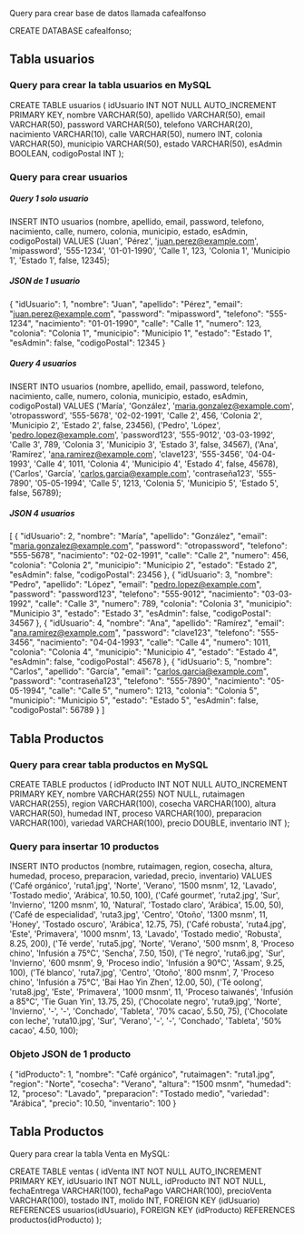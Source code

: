 Query para crear base de datos llamada cafealfonso

CREATE DATABASE cafealfonso;

## Tabla usuarios

### Query para crear la tabla usuarios en MySQL

CREATE TABLE usuarios (
idUsuario INT NOT NULL AUTO_INCREMENT PRIMARY KEY,
nombre VARCHAR(50),
apellido VARCHAR(50),
email VARCHAR(50),
password VARCHAR(50),
telefono VARCHAR(20),
nacimiento VARCHAR(10),
calle VARCHAR(50),
numero INT,
colonia VARCHAR(50),
municipio VARCHAR(50),
estado VARCHAR(50),
esAdmin BOOLEAN,
codigoPostal INT
);

### **Query para crear usuarios**

##### **Query 1 solo usuario**

INSERT INTO usuarios (nombre, apellido, email, password, telefono, nacimiento, calle, numero, colonia, municipio, estado, esAdmin, codigoPostal)
VALUES ('Juan', 'Pérez', 'juan.perez@example.com', 'mipassword', '555-1234', '01-01-1990', 'Calle 1', 123, 'Colonia 1', 'Municipio 1', 'Estado 1', false, 12345);

##### JSON de 1 usuario

{
  "idUsuario": 1,
  "nombre": "Juan",
  "apellido": "Pérez",
  "email": "juan.perez@example.com",
  "password": "mipassword",
  "telefono": "555-1234",
  "nacimiento": "01-01-1990",
  "calle": "Calle 1",
  "numero": 123,
  "colonia": "Colonia 1",
  "municipio": "Municipio 1",
  "estado": "Estado 1",
  "esAdmin": false,
  "codigoPostal": 12345
}

##### Query 4 usuarios

INSERT INTO usuarios (nombre, apellido, email, password, telefono, nacimiento, calle, numero, colonia, municipio, estado, esAdmin, codigoPostal)
VALUES
  ('María', 'González', 'maria.gonzalez@example.com', 'otropassword', '555-5678', '02-02-1991', 'Calle 2', 456, 'Colonia 2', 'Municipio 2', 'Estado 2', false, 23456),
  ('Pedro', 'López', 'pedro.lopez@example.com', 'password123', '555-9012', '03-03-1992', 'Calle 3', 789, 'Colonia 3', 'Municipio 3', 'Estado 3', false, 34567),
  ('Ana', 'Ramírez', 'ana.ramirez@example.com', 'clave123', '555-3456', '04-04-1993', 'Calle 4', 1011, 'Colonia 4', 'Municipio 4', 'Estado 4', false, 45678),
  ('Carlos', 'García', 'carlos.garcia@example.com', 'contraseña123', '555-7890', '05-05-1994', 'Calle 5', 1213, 'Colonia 5', 'Municipio 5', 'Estado 5', false, 56789);

##### JSON 4 usuarios

[
  {
    "idUsuario": 2,
    "nombre": "María",
    "apellido": "González",
    "email": "maria.gonzalez@example.com",
    "password": "otropassword",
    "telefono": "555-5678",
    "nacimiento": "02-02-1991",
    "calle": "Calle 2",
    "numero": 456,
    "colonia": "Colonia 2",
    "municipio": "Municipio 2",
    "estado": "Estado 2",
    "esAdmin": false,
    "codigoPostal": 23456
  },
  {
    "idUsuario": 3,
    "nombre": "Pedro",
    "apellido": "López",
    "email": "pedro.lopez@example.com",
    "password": "password123",
    "telefono": "555-9012",
    "nacimiento": "03-03-1992",
    "calle": "Calle 3",
    "numero": 789,
    "colonia": "Colonia 3",
    "municipio": "Municipio 3",
    "estado": "Estado 3",
    "esAdmin": false,
    "codigoPostal": 34567
  },
  {
    "idUsuario": 4,
    "nombre": "Ana",
    "apellido": "Ramírez",
    "email": "ana.ramirez@example.com",
    "password": "clave123",
    "telefono": "555-3456",
    "nacimiento": "04-04-1993",
    "calle": "Calle 4",
    "numero": 1011,
    "colonia": "Colonia 4",
    "municipio": "Municipio 4",
    "estado": "Estado 4",
    "esAdmin": false,
    "codigoPostal": 45678
  },
  {
    "idUsuario": 5,
    "nombre": "Carlos",
    "apellido": "García",
    "email": "carlos.garcia@example.com",
    "password": "contraseña123",
    "telefono": "555-7890",
    "nacimiento": "05-05-1994",
    "calle": "Calle 5",
    "numero": 1213,
    "colonia": "Colonia 5",
    "municipio": "Municipio 5",
    "estado": "Estado 5",
    "esAdmin": false,
    "codigoPostal": 56789
  }
]

## Tabla Productos

### Query para crear tabla productos en MySQL

CREATE TABLE productos (
  idProducto INT NOT NULL AUTO_INCREMENT PRIMARY KEY,
  nombre VARCHAR(255) NOT NULL,
  rutaimagen VARCHAR(255),
  region VARCHAR(100),
  cosecha VARCHAR(100),
  altura VARCHAR(50),
  humedad INT,
  proceso VARCHAR(100),
  preparacion VARCHAR(100),
  variedad VARCHAR(100),
  precio DOUBLE,
  inventario INT
);

### Query para insertar 10 productos

INSERT INTO productos (nombre, rutaimagen, region, cosecha, altura, humedad, proceso, preparacion, variedad, precio, inventario)
VALUES
('Café orgánico', 'ruta1.jpg', 'Norte', 'Verano', '1500 msnm', 12, 'Lavado', 'Tostado medio', 'Arábica', 10.50, 100),
('Café gourmet', 'ruta2.jpg', 'Sur', 'Invierno', '1200 msnm', 10, 'Natural', 'Tostado claro', 'Arábica', 15.00, 50),
('Café de especialidad', 'ruta3.jpg', 'Centro', 'Otoño', '1300 msnm', 11, 'Honey', 'Tostado oscuro', 'Arábica', 12.75, 75),
('Café robusta', 'ruta4.jpg', 'Este', 'Primavera', '1000 msnm', 13, 'Lavado', 'Tostado medio', 'Robusta', 8.25, 200),
('Té verde', 'ruta5.jpg', 'Norte', 'Verano', '500 msnm', 8, 'Proceso chino', 'Infusión a 75°C', 'Sencha', 7.50, 150),
('Té negro', 'ruta6.jpg', 'Sur', 'Invierno', '600 msnm', 9, 'Proceso indio', 'Infusión a 90°C', 'Assam', 9.25, 100),
('Té blanco', 'ruta7.jpg', 'Centro', 'Otoño', '800 msnm', 7, 'Proceso chino', 'Infusión a 75°C', 'Bai Hao Yin Zhen', 12.00, 50),
('Té oolong', 'ruta8.jpg', 'Este', 'Primavera', '1000 msnm', 11, 'Proceso taiwanés', 'Infusión a 85°C', 'Tie Guan Yin', 13.75, 25),
('Chocolate negro', 'ruta9.jpg', 'Norte', 'Invierno', '-', '-', 'Conchado', 'Tableta', '70% cacao', 5.50, 75),
('Chocolate con leche', 'ruta10.jpg', 'Sur', 'Verano', '-', '-', 'Conchado', 'Tableta', '50% cacao', 4.50, 100);


### Objeto JSON de 1 producto

{
  "idProducto": 1,
  "nombre": "Café orgánico",
  "rutaimagen": "ruta1.jpg",
  "region": "Norte",
  "cosecha": "Verano",
  "altura": "1500 msnm",
  "humedad": 12,
  "proceso": "Lavado",
  "preparacion": "Tostado medio",
  "variedad": "Arábica",
  "precio": 10.50,
  "inventario": 100
}

## Tabla Productos

Query para crear la tabla Venta en MySQL:

CREATE TABLE ventas (
  idVenta INT NOT NULL AUTO_INCREMENT PRIMARY KEY,
  idUsuario INT NOT NULL,
  idProducto INT NOT NULL,
  fechaEntrega VARCHAR(100),
  fechaPago VARCHAR(100),
  precioVenta VARCHAR(100),
  tostado INT,
  molido INT,
  FOREIGN KEY (idUsuario) REFERENCES usuarios(idUsuario),
  FOREIGN KEY (idProducto) REFERENCES productos(idProducto)
);

